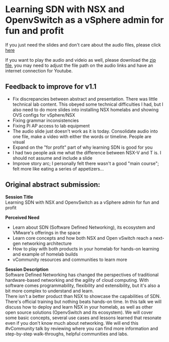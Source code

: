 # Learning SDN with NSX and OpenvSwitch as a vSphere admin for fun and profit

If you just need the slides and don't care about the audio files, please click [here](https://github.com/arielsanchezmora/VMUG-Talks/raw/master/2019-02-19%20Seattle/F02U%20Learning%20SDN%20with%20NSX%20and%20OpenvSwitch%20as%20a%20vSphere%20admin%20for%20fun%20and%20profit%20-%20Seattle.pptx)

If you want to play the audio and videio as well, please download the [zip file](https://github.com/arielsanchezmora/VMUG-Talks/raw/master/2019-02-19%20Seattle/Learning%20SDN%20with%20NSX%20and%20OpenvSwitch%20as%20a%20vSphere%20admin%20for%20fun%20and%20profit.zip), you may need to adjust the file path on the audio links and have an internet connection for Youtube.

## Feedback to improve for v1.1

- Fix discrepancies between abstract and presentation. There was little technical lab content. This obeyed some technical difficulties I had, but I also need to do more slides into installing NSX homelabs and showing OVS configs for vSphere/NSX 
- Fixing grammar inconsistencies
- Fixing Pi AP access to lab equipment
- The audio slide just doesn't work as it is today. Consolidate audio into one file, make a video with either the words or timeline. People are visual
- Expand on the "for profit" part of why learning SDN is good for you
- I had two people ask me what the difference between NSX-V and T is. I should not assume and include a slide
- Improve story arc; I personally felt there wasn't a good "main course"; felt more like eating a series of appetizers...



## Original abstract submission:

**Session Title**  
Learning SDN with NSX and OpenvSwitch as a vSphere admin for fun and profit  

**Perceived Need**  
- Learn about SDN (Software Defined Networking), its ecosystem and VMware's offerings in the space  
- Learn core concepts and how both NSX and Open vSwitch reach a next-gen networking architecture  
- How to play with both products in your homelab for hands-on learning and example of homelab builds  
- vCommunity resources and communities to learn more  

**Session Description**  
Software Defined Networking has changed the perspectives of traditional hardware-based networking and the agility of cloud computing. With software comes programmability, flexibility and extensibility, but it's also a bit
more complex to understand and learn.  
There isn't a better product than NSX to showcase the capabilities of SDN. There's official training but nothing beats hands-on time. In this talk we will discuss how to deploy and learn NSX in your homelab, as well as
other open source solutions (OpenvSwitch and its ecosystem). We will cover some basic concepts, several use cases and lessons learned that resonate even if you don't know much about networking.
We will end this #vCommunity talk by reviewing where you can find more information and step-by-step walk-throughs, helpful communities and labs.
